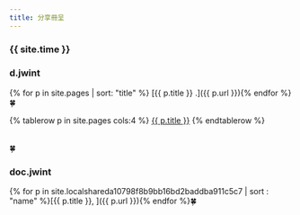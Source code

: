 ```yaml
---
title: 分享冊呈
---
```


### {{ site.time }}

### d.jwint

{% for p in site.pages | sort: "title" %} [{{ p.title }} .]({{ p.url }}){% endfor %}🍀


<table rules=none>
{% tablerow p in site.pages cols:4 %}
  <a href="{{ p.url }}">{{ p.title }}</a>
{% endtablerow %}
</table>🍀

### doc.jwint

{% for p in site.localshareda10798f8b9bb16bd2baddba911c5c7 | sort : "name" %}[{{ p.title }}, ]({{ p.url }}){% endfor %}🍀

